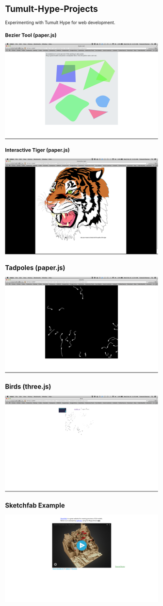 # Tumult-Hype-Projects
Experimenting with Tumult Hype for web development.

### Bezier Tool (paper.js)
![](https://github.com/TutorialDoctor/Tumult-Hype-Projects/raw/master/Projects/paperJS/bezier_tool/screen.png)

### Interactive Tiger (paper.js)
![](https://github.com/TutorialDoctor/Tumult-Hype-Projects/raw/master/Projects/paperJS/interactive_tiger/screen.png)

## Tadpoles (paper.js)
![](https://github.com/TutorialDoctor/Tumult-Hype-Projects/raw/master/Projects/paperJS/tadpoles/screen.png)

## Birds (three.js)
![](https://github.com/TutorialDoctor/Tumult-Hype-Projects/raw/master/Projects/threeJS/Birds/screen.png)

## Sketchfab Example
![](https://github.com/TutorialDoctor/Tumult-Hype-Projects/blob/master/Projects/sketchfab/sketchfab%20example/screen.png)

